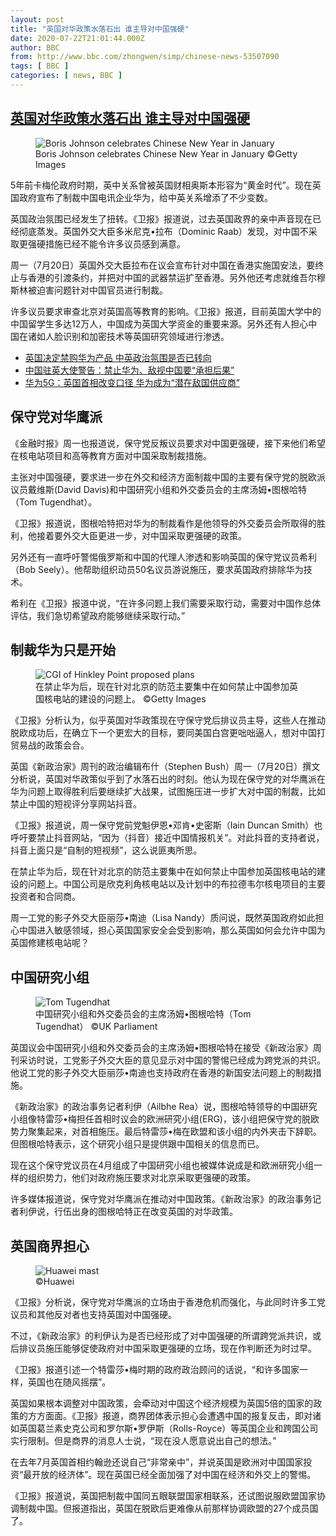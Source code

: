 ```yaml
---
layout: post
title: "英国对华政策水落石出 谁主导对中国强硬"
date: 2020-07-22T21:01:44.000Z
author: BBC
from: http://www.bbc.com/zhongwen/simp/chinese-news-53507090
tags: [ BBC ]
categories: [ news, BBC ]
---
```

<!--1595451704000-->
[英国对华政策水落石出 谁主导对中国强硬](http://www.bbc.com/zhongwen/simp/chinese-news-53507090)
------

<div>
<figure><img alt="Boris Johnson celebrates Chinese New Year in January" src="https://ichef.bbci.co.uk/news/600/cpsprodpb/100FF/production/_112419756_gettyimages-1195641780.jpg" referrerpolicy="no-referrer"><br><figcaption>Boris Johnson celebrates Chinese New Year in January ©Getty Images</figcaption></figure><p class="story-body__introduction">5年前卡梅伦政府时期，英中关系曾被英国财相奥斯本形容为“黄金时代”。现在英国政府宣布了制裁中国电讯企业华为，给中英关系增添了不少变数。</p><p>英国政治氛围已经发生了扭转。《卫报》报道说，过去英国政界的亲中声音现在已经彻底蒸发。英国外交大臣多米尼克•拉布（Dominic Raab）发现，对中国不采取更强硬措施已经不能令许多议员感到满意。</p><p>周一（7月20日）英国外交大臣拉布在议会宣布针对中国在香港实施国安法，要终止与香港的引渡条约，并把对中国的武器禁运扩至香港。另外他还考虑就维吾尔穆斯林被迫害问题针对中国官员进行制裁。</p><p>许多议员要求审查北京对英国高等教育的影响。《卫报》报道，目前英国大学中的中国留学生多达12万人，中国成为英国大学资金的重要来源。另外还有人担心中国在诸如人脸识别和加密技术等英国研究领域进行渗透。</p><ul class="story-body__unordered-list"><li class="story-body__list-item"><a href="https://www.bbc.com/zhongwen/simp/chinese-news-53408314" class="story-body__link">英国决定禁购华为产品 中英政治氛围是否已转向</a></li><li class="story-body__list-item"><a href="https://www.bbc.com/zhongwen/simp/uk-53323160" class="story-body__link">中国驻英大使警告：禁止华为、敌视中国要“承担后果”</a></li><li class="story-body__list-item"><a href="https://www.bbc.com/zhongwen/simp/uk-53266772" class="story-body__link">华为5G：英国首相改变口径 华为成为“潜在敌国供应商”</a></li></ul><h2 class="story-body__crosshead">保守党对华鹰派</h2><p>《金融时报》周一也报道说，保守党反叛议员要求对中国更强硬，接下来他们希望在核电站项目和高等教育方面对中国采取制裁措施。</p><p>主张对中国强硬，要求进一步在外交和经济方面制裁中国的主要有保守党的脱欧派议员戴维斯(David Davis)和中国研究小组和外交委员会的主席汤姆•图根哈特（Tom Tugendhat）。</p><p>《卫报》报道说，图根哈特把对华为的制裁看作是他领导的外交委员会所取得的胜利，他接着要外交大臣更进一步，对中国采取更强硬的政策。</p><p>另外还有一直呼吁警惕俄罗斯和中国的代理人渗透和影响英国的保守党议员希利（Bob Seely）。他帮助组织动员50名议员游说施压，要求英国政府排除华为技术。</p><p>希利在《卫报》报道中说，“在许多问题上我们需要采取行动，需要对中国作总体评估，我们急切希望政府能够继续采取行动。”</p><h2 class="story-body__crosshead">制裁华为只是开始</h2><figure><img alt="CGI of Hinkley Point proposed plans" src="https://ichef.bbci.co.uk/news/600/cpsprodpb/2224/production/_90604780_mediaitem90604779.jpg" referrerpolicy="no-referrer"><br><figcaption>在禁止华为后，现在针对北京的防范主要集中在如何禁止中国参加英国核电站的建设的问题上。 ©Getty Images</figcaption></figure><p>《卫报》分析认为，似乎英国对华政策现在守保守党后排议员主导，这些人在推动脱欧成功后，在确立下一个更宏大的目标，要同美国白宫更咄咄逼人，想对中国打贸易战的政策会合。</p><p>英国《新政治家》周刊的政治编辑布什（Stephen Bush）周一（7月20日）撰文分析说，英国对华政策似乎到了水落石出的时刻。他认为现在保守党的对华鹰派在华为问题上取得胜利后要继续扩大战果，试图施压进一步扩大对中国的制裁，比如禁止中国的短视评分享网站抖音。</p><p>《卫报》报道说，周一保守党前党魁伊恩•邓肯•史密斯（Iain Duncan Smith）也呼吁要禁止抖音网站，“因为（抖音）接近中国情报机关”。对此抖音的支持者说，抖音上面只是“自制的短视频”，这么说匪夷所思。</p><p>在禁止华为后，现在针对北京的防范主要集中在如何禁止中国参加英国核电站的建设的问题上。中国公司是欣克利角核电站以及计划中的布拉德韦尔核电项目的主要投资者和合同商。</p><p>周一工党的影子外交大臣丽莎•南迪（Lisa Nandy）质问说，既然英国政府如此担心中国进入敏感领域，担心英国国家安全会受到影响，那么英国如何会允许中国为英国修建核电站呢？</p><h2 class="story-body__crosshead">中国研究小组</h2><figure><img alt="Tom Tugendhat" src="https://ichef.bbci.co.uk/news/600/cpsprodpb/160B9/production/_102979209_cb2bee66-5af6-4234-8a33-42bf7befb510.jpg" referrerpolicy="no-referrer"><br><figcaption>中国研究小组和外交委员会的主席汤姆•图根哈特（Tom Tugendhat） ©UK Parliament</figcaption></figure><p>英国议会中国研究小组和外交委员会的主席汤姆•图根哈特在接受《新政治家》周刊采访时说，工党影子外交大臣的意见显示对中国的警惕已经成为跨党派的共识。他说工党的影子外交大臣丽莎•南迪也支持政府在香港的新国安法问题上的制裁措施。</p><p>《新政治家》的政治事务记者利伊（Ailbhe Rea）说，图根哈特领导的中国研究小组像特雷莎•梅担任首相时议会的欧洲研究小组(ERG)，该小组把保守党的脱欧势力聚集起来，对首相施压。最后特雷莎•梅在欧盟和该小组的内外夹击下辞职。 但图根哈特表示，这个研究小组只是提供跟中国相关的信息而已。</p><p>现在这个保守党议员在4月组成了中国研究小组也被媒体说成是和欧洲研究小组一样的组织势力，他们对政府施压要求对北京采取更强硬的政策。</p><p>许多媒体报道说，保守党对华鹰派在推动对中国政策。《新政治家》的政治事务记者利伊说，行伍出身的图根哈特正在改变英国的对华政策。</p><h2 class="story-body__crosshead">英国商界担心</h2><figure><img alt="Huawei mast" src="https://ichef.bbci.co.uk/news/600/cpsprodpb/C2C1/production/_112475894_huaweimast.jpg" referrerpolicy="no-referrer"><br><figcaption> ©Huawei</figcaption></figure><p>《卫报》分析说，保守党对华鹰派的立场由于香港危机而强化，与此同时许多工党议员和其他反对者也支持英国对中国强硬。</p><p>不过，《新政治家》的利伊认为是否已经形成了对中国强硬的所谓跨党派共识，或后排议员施压能够促使政府对中国采取更强硬的立场，现在作判断还为时过早。</p><p>《卫报》报道引述一个特雷莎•梅时期的政府政治顾问的话说，“和许多国家一样，英国也在随风摇摆”。</p><p>英国如果根本调整对中国政策，会牵动对中国这个经济规模为英国5倍的国家的政策的方方面面。《卫报》报道，商界团体表示担心会遭遇中国的报复反击，即对诸如英国葛兰素史克公司和罗尔斯•罗伊斯（Rolls-Royce）等英国企业和跨国公司实行限制。但是商界的消息人士说，“现在没人愿意说出自己的想法。”</p><p>在去年7月英国首相约翰逊还说自己“非常亲中”，并说英国是欧洲对中国国家投资“最开放的经济体”。现在英国已经全面加强了对中国在经济和外交上的警惕。</p><p>《卫报》报道说，英国把制裁中国同五眼联盟国家相联系，还试图说服欧盟国家协调制裁中国。但报道指出，英国在脱欧后更难像从前那样协调欧盟的27个成员国了。</p>
</div>
